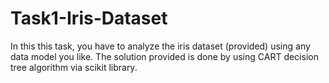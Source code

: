 # Task1-Iris-Dataset
In this this task, you have to analyze the iris dataset (provided) using any data model you like. The solution provided is done by using CART decision tree algorithm via scikit library. 
